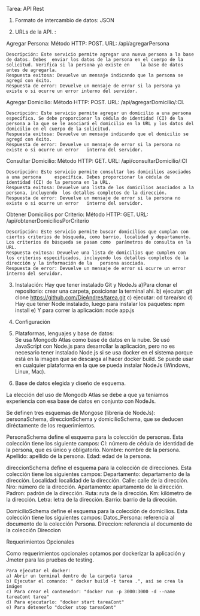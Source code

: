 Tarea: API Rest

1) Formato de intercambio de datos: JSON

2) URLs de la API. :

Agregar Persona:
	Método HTTP: POST.
	URL: /api/agregarPersona
 
	Descripción: Este servicio permite agregar una nueva persona a la base de datos. Debes 	enviar los datos de la persona en el cuerpo de la solicitud. Verifica si la persona ya existe en 	la base de datos antes de agregarla.
	Respuesta exitosa: Devuelve un mensaje indicando que la persona se agregó con éxito.
	Respuesta de error: Devuelve un mensaje de error si la persona ya existe o si ocurre un error interno del servidor.

Agregar Domicilio:
	Método HTTP: POST.
	URL: /api/agregarDomicilio/:CI.
 
	Descripción: Este servicio permite agregar un domicilio a una persona específica. Se debe proporcionar la cédula de identidad (CI) de la persona a la que se le asociará el domicilio en la URL y los datos del domicilio en el cuerpo de la solicitud.
	Respuesta exitosa: Devuelve un mensaje indicando que el domicilio se agregó con éxito.
	Respuesta de error: Devuelve un mensaje de error si la persona no existe o si ocurre un error 	interno del servidor.

Consultar Domicilio:
	Método HTTP: GET.
	URL: /api/consultarDomicilio/:CI
 
	Descripción: Este servicio permite consultar los domicilios asociados a una persona 	específica. Debes proporcionar la cédula de identidad (CI) de la persona en la URL.
	Respuesta exitosa: Devuelve una lista de los domicilios asociados a la persona, incluyendo 	los detalles completos de la dirección.
	Respuesta de error: Devuelve un mensaje de error si la persona no existe o si ocurre un error 	interno del servidor.

Obtener Domicilios por Criterio:
	Método HTTP: GET.
	URL: /api/obtenerDomiciliosPorCriterio
 
	Descripción: Este servicio permite buscar domicilios que cumplan con ciertos criterios de búsqueda, como barrio, localidad y departamento. Los criterios de búsqueda se pasan como 	parámetros de consulta en la URL.
	Respuesta exitosa: Devuelve una lista de domicilios que cumplen con los criterios especificados, incluyendo los detalles completos de la dirección y la información de la 	persona asociada.
	Respuesta de error: Devuelve un mensaje de error si ocurre un error interno del servidor.

3) Instalación: Hay que tener instalado Git y NodeJs
	a)Para clonar el repositorio: crear una carpeta, posicionar la terminal ahí.
	b) ejecutar: git clone https://github.com/DieAndres/tarea.git
	c) ejecutar: cd tarea/src
	d) Hay que tener Node instalado, luego para instalar los paquetes: npm install
	e) Y para correr la aplicación: node app.js

4) Configuración

5) Plataformas, lenguajes y base de datos:                                                                                                                                                 
	Se usa Mongodb Atlas como base de datos en la nube. 
	Se usó JavaScript con Node.js para desarrollar la aplicación, pero no es necesario tener instalado Node.js si se usa docker  en el sistema porque está en la imagen que se descarga al hacer docker build.
	Se puede usar en cualquier plataforma en la que se pueda instalar NodeJs (Windows, Linux, Mac).
                   
6) Base de datos elegida y diseño de esquema.
 
La elección del uso de Mongodb Atlas se debe a que ya teníamos experiencia con esa base de datos en conjunto con NodeJs.
                                                               
Se definen tres esquemas de Mongose (librería de NodeJs): personaSchema, direccionSchema y domicilioSchema, que se deducen diréctamente de los requerimientos.

PersonaSchema define el esquema para la colección de personas. Esta colección tiene los siguiente campos:
CI: número de cédula de identidad de la persona, que es único y obligatorio.
Nombre: nombre de la persona.                                                                                                                                              
Apellido: apellido de la persona.
Edad: edad de la persona.


direccionSchema define el esquema para la colección de direcciones. Esta colección tiene los siguientes campos:
Departamento: departamento de la dirección.
Localidad: localidad de la dirección.
Calle: calle de la dirección.
Nro: número de la dirección.
Apartamento: apartamento de la dirección.
Padron: padrón de la dirección.
Ruta: ruta de la dirección.
Km: kilómetro de la dirección.
Letra: letra de la dirección.
Barrio: barrio de la dirección.


DomicilioSchema define el esquema para la colección de domicilios. Esta colección tiene los siguientes campos:
Datos_Persona: referencia al documento de la colección Persona.
Direccion: referencia al documento de la colección Direccion                                                                                                                                                                

Requerimientos Opcionales

Como requerimientos opcionales optamos por dockerizar la aplicación y Jmeter para las pruebas de testing.

	Para ejecutar el docker:
	a) Abrir un terminal dentro de la carpeta tarea
	b) Ejecutar el comando: " docker build -t tarea .", así se crea la imágen
	c) Para crear el contenedor: "docker run -p 3000:3000 -d --name tareaCont tarea"
	d) Para ejecutarlo: "docker start tareaCont"
	e) Para detenerlo "docker stop tareaCont"            

